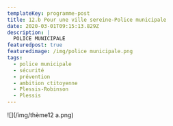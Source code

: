 ```yaml
---
templateKey: programme-post
title: 12.b Pour une ville sereine-Police municipale
date: 2020-03-01T09:15:13.829Z
description: |
  POLICE MUNICIPALE
featuredpost: true
featuredimage: /img/police municipale.png
tags:
  - police municipale
  - sécurité
  - prévention
  - ambition ctitoyenne
  - Plessis-Robinson
  - Plessis
---
```

![](/img/thème12 a.png)

